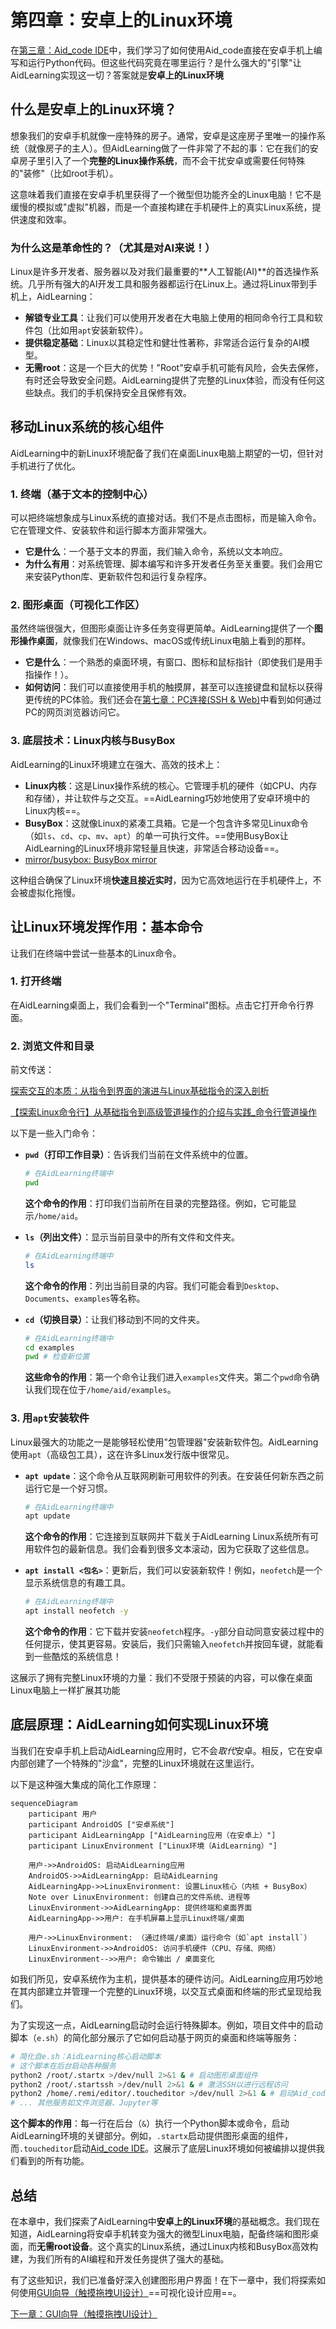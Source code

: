 # 第四章：安卓上的Linux环境

在[第三章：Aid_code IDE](03_aid_code_ide_.md)中，我们学习了如何使用Aid_code直接在安卓手机上编写和运行Python代码。但这些代码究竟在哪里运行？是什么强大的"引擎"让AidLearning实现这一切？答案就是**安卓上的Linux环境**

## 什么是安卓上的Linux环境？

想象我们的安卓手机就像一座特殊的房子。通常，安卓是这座房子里唯一的操作系统（就像房子的主人）。但AidLearning做了一件非常了不起的事：它在我们的安卓房子里引入了一个**完整的Linux操作系统**，而不会干扰安卓或需要任何特殊的"装修"（比如root手机）。

这意味着我们直接在安卓手机里获得了一个微型但功能齐全的Linux电脑！它不是缓慢的模拟或"虚拟"机器，而是一个直接构建在手机硬件上的真实Linux系统，提供速度和效率。

### 为什么这是革命性的？（尤其是对AI来说！）

Linux是许多开发者、服务器以及对我们最重要的**人工智能(AI)**的首选操作系统。几乎所有强大的AI开发工具和服务器都运行在Linux上。通过将Linux带到手机上，AidLearning：

*   **解锁专业工具**：让我们可以使用开发者在大电脑上使用的相同命令行工具和软件包（比如用`apt`安装新软件）。
*   **提供稳定基础**：Linux以其稳定性和健壮性著称，非常适合运行复杂的AI模型。
*   **无需root**：这是一个巨大的优势！"Root"安卓手机可能有风险，会失去保修，有时还会导致安全问题。AidLearning提供了完整的Linux体验，而没有任何这些缺点。我们的手机保持安全且保修有效。

## 移动Linux系统的核心组件

AidLearning中的新Linux环境配备了我们在桌面Linux电脑上期望的一切，但针对手机进行了优化。

### 1. 终端（基于文本的控制中心）

可以把终端想象成与Linux系统的直接对话。我们不是点击图标，而是输入命令。它在管理文件、安装软件和运行脚本方面非常强大。

*   **它是什么**：一个基于文本的界面，我们输入命令，系统以文本响应。
*   **为什么有用**：对系统管理、脚本编写和许多开发者任务至关重要。我们会用它来安装Python库、更新软件包和运行复杂程序。

### 2. 图形桌面（可视化工作区）

虽然终端很强大，但图形桌面让许多任务变得更简单。AidLearning提供了一个**图形操作桌面**，就像我们在Windows、macOS或传统Linux电脑上看到的那样。

*   **它是什么**：一个熟悉的桌面环境，有窗口、图标和鼠标指针（即使我们是用手指操作！）。
*   **如何访问**：我们可以直接使用手机的触摸屏，甚至可以连接键盘和鼠标以获得更传统的PC体验。我们还会在[第七章：PC连接(SSH & Web)](07_pc_connectivity__ssh___web__.md)中看到如何通过PC的网页浏览器访问它。

### 3. 底层技术：Linux内核与BusyBox

AidLearning的Linux环境建立在强大、高效的技术上：

*   **Linux内核**：这是Linux操作系统的核心。它管理手机的硬件（如CPU、内存和存储），并让软件与之交互。==AidLearning巧妙地使用了安卓环境中的Linux内核==。
*   **BusyBox**：这就像Linux的紧凑工具箱。它是一个包含许多常见Linux命令（如`ls`、`cd`、`cp`、`mv`、`apt`）的单一可执行文件。==使用BusyBox让AidLearning的Linux环境非常轻量且快速，非常适合移动设备==。
*   [mirror/busybox: BusyBox mirror](https://github.com/mirror/busybox)

这种组合确保了Linux环境**快速且接近实时**，因为它高效地运行在手机硬件上，不会被虚拟化拖慢。

## 让Linux环境发挥作用：基本命令

让我们在终端中尝试一些基本的Linux命令。

### 1. 打开终端

在AidLearning桌面上，我们会看到一个"Terminal"图标。点击它打开命令行界面。

### 2. 浏览文件和目录

前文传送：

[探索交互的本质：从指令到界面的演进与Linux基础指令的深入剖析](https://lvynote.blog.csdn.net/article/details/139645777)

[【探索Linux命令行】从基础指令到高级管道操作的介绍与实践_命令行管道操作](https://lvynote.blog.csdn.net/article/details/139706097)

以下是一些入门命令：

*   **`pwd`（打印工作目录）**：告诉我们当前在文件系统中的位置。

    ```bash
    # 在AidLearning终端中
    pwd
    ```
    **这个命令的作用**：打印我们当前所在目录的完整路径。例如，它可能显示`/home/aid`。

*   **`ls`（列出文件）**：显示当前目录中的所有文件和文件夹。

    ```bash
    # 在AidLearning终端中
    ls
    ```
    **这个命令的作用**：列出当前目录的内容。我们可能会看到`Desktop`、`Documents`、`examples`等名称。

*   **`cd`（切换目录）**：让我们移动到不同的文件夹。

    ```bash
    # 在AidLearning终端中
    cd examples
    pwd # 检查新位置
    ```
    **这些命令的作用**：第一个命令让我们进入`examples`文件夹。第二个`pwd`命令确认我们现在位于`/home/aid/examples`。

### 3. 用`apt`安装软件

Linux最强大的功能之一是能够轻松使用"包管理器"安装新软件包。AidLearning使用`apt`（高级包工具），这在许多Linux发行版中很常见。

*   **`apt update`**：这个命令从互联网刷新可用软件的列表。在安装任何新东西之前运行它是一个好习惯。

    ```bash
    # 在AidLearning终端中
    apt update
    ```
    **这个命令的作用**：它连接到互联网并下载关于AidLearning Linux系统所有可用软件包的最新信息。我们会看到很多文本滚动，因为它获取了这些信息。

*   **`apt install <包名>`**：更新后，我们可以安装新软件！例如，`neofetch`是一个显示系统信息的有趣工具。

    ```bash
    # 在AidLearning终端中
    apt install neofetch -y
    ```
    **这个命令的作用**：它下载并安装`neofetch`程序。`-y`部分自动同意安装过程中的任何提示，使其更容易。安装后，我们只需输入`neofetch`并按回车键，就能看到一些酷炫的系统信息！

这展示了拥有完整Linux环境的力量：我们不受限于预装的内容，可以像在桌面Linux电脑上一样扩展其功能

## 底层原理：AidLearning如何实现Linux环境

当我们在安卓手机上启动AidLearning应用时，它不会*取代*安卓。相反，它在安卓内部创建了一个特殊的"沙盒"，完整的Linux环境就在这里运行。

以下是这种强大集成的简化工作原理：

```mermaid
sequenceDiagram
    participant 用户
    participant AndroidOS ["安卓系统"]
    participant AidLearningApp ["AidLearning应用（在安卓上）"]
    participant LinuxEnvironment ["Linux环境（AidLearning）"]

    用户->>AndroidOS: 启动AidLearning应用
    AndroidOS->>AidLearningApp: 启动AidLearning
    AidLearningApp->>LinuxEnvironment: 设置Linux核心（内核 + BusyBox）
    Note over LinuxEnvironment: 创建自己的文件系统、进程等
    LinuxEnvironment->>AidLearningApp: 提供终端和桌面界面
    AidLearningApp->>用户: 在手机屏幕上显示Linux终端/桌面

    用户->>LinuxEnvironment: （通过终端/桌面）运行命令（如`apt install`）
    LinuxEnvironment->>AndroidOS: 访问手机硬件（CPU、存储、网络）
    LinuxEnvironment-->>用户: 命令输出 / 桌面变化
```

如我们所见，安卓系统作为主机，提供基本的硬件访问。AidLearning应用巧妙地在其内部建立并管理一个完整的Linux环境，以交互式桌面和终端的形式呈现给我们。

为了实现这一点，AidLearning启动时会运行特殊脚本。例如，项目文件中的启动脚本（`e.sh`）的简化部分展示了它如何启动基于网页的桌面和终端等服务：

```bash
# 简化自e.sh：AidLearning核心启动脚本
# 这个脚本在后台启动各种服务
python2 /root/.startx >/dev/null 2>&1 & # 启动图形桌面组件
python2 /root/.startssh >/dev/null 2>&1 & # 激活SSH以进行远程访问
python2 /home/.remi/editor/.toucheditor >/dev/null 2>&1 & # 启动Aid_code IDE
# ... 其他服务如文件浏览器、Jupyter等
```
**这个脚本的作用**：每一行在后台（`&`）执行一个Python脚本或命令，启动AidLearning环境的关键部分。例如，`.startx`启动提供图形桌面的组件，而`.toucheditor`启动[Aid_code IDE](03_aid_code_ide_.md)。这展示了底层Linux环境如何被编排以提供我们看到的所有功能。

## 总结

在本章中，我们探索了AidLearning中**安卓上的Linux环境**的基础概念。我们现在知道，AidLearning将安卓手机转变为强大的微型Linux电脑，配备终端和图形桌面，而**无需root设备**。这个真实的Linux系统，通过Linux内核和BusyBox高效构建，为我们所有的AI编程和开发任务提供了强大的基础。

有了这些知识，我们已准备好深入创建图形用户界面！在下一章中，我们将探索如何使用[GUI向导（触摸拖拽UI设计）](05_gui_wizard__touch_and_drag_ui_design__.md)==可视化设计应用==。

[下一章：GUI向导（触摸拖拽UI设计）](05_gui_wizard__touch_and_drag_ui_design__.md)

